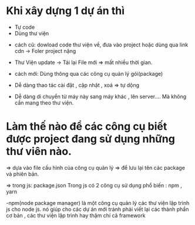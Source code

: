 # Khi xây dựng 1 dự án thì

- Tự code
- Dùng thư viện

* cách cũ: dowload code thư viện về, đưa vào project hoặc dùng qua link cdn -> Foler project nặng

- Thư Viện update -> Tải lại File mới => mất nhiều thời gian.

* cách mới: Dùng thông qua các công cụ quản lý gói(package)

- Dễ dàng thao tác cài đặt , cập nhật , xoá => tự dộng

- Dễ dàng di chuyển từ máy này sang máy khác , lên server.... Mà không cần mang theo thư viện.

# Làm thế nào để các công cụ biết được project đang sử dụng những thư viên nào.

=> dựa vào file cấu hình của công cụ quản lý => để lưu lại tên các package và phiên bản.

=> trong js: package.json
Trong js có 2 công cụ sử dụng phổ biến : npm , yarn

-npm(node package manager) là một công cụ quản lý các thư viện lập trình js cho node js. nó giúp cho các dự án mới
tránh phải viết lại các thành phần cơ bản , các thư viện lập trình hay thậm chí cả framework
